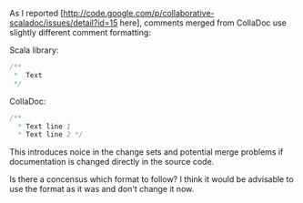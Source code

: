 As I reported [http://code.google.com/p/collaborative-scaladoc/issues/detail?id=15 here], comments merged from CollaDoc use slightly different comment formatting:

Scala library:
```scala
/**
 *  Text
 */
```

CollaDoc: 
```scala
/**
  * Text line 1
  * Text line 2 */
```

This introduces noice in the change sets and potential merge problems if documentation is changed directly in the source code.

Is there a concensus which format to follow? I think it would be advisable to use the format as it was and don't change it now.
